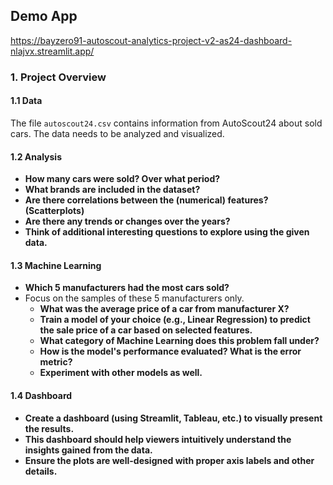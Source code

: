 ## Demo App

https://bayzero91-autoscout-analytics-project-v2-as24-dashboard-nlajvx.streamlit.app/

### 1. Project Overview

#### 1.1 Data
The file `autoscout24.csv` contains information from AutoScout24 about sold cars. The data needs to be analyzed and visualized.

#### 1.2 Analysis
- **How many cars were sold? Over what period?**
- **What brands are included in the dataset?**
- **Are there correlations between the (numerical) features? (Scatterplots)**
- **Are there any trends or changes over the years?**
- **Think of additional interesting questions to explore using the given data.**

#### 1.3 Machine Learning
- **Which 5 manufacturers had the most cars sold?**
- Focus on the samples of these 5 manufacturers only.
  - **What was the average price of a car from manufacturer X?**
  - **Train a model of your choice (e.g., Linear Regression) to predict the sale price of a car based on selected features.**
  - **What category of Machine Learning does this problem fall under?**
  - **How is the model's performance evaluated? What is the error metric?**
  - **Experiment with other models as well.**

#### 1.4 Dashboard
- **Create a dashboard (using Streamlit, Tableau, etc.) to visually present the results.**
- **This dashboard should help viewers intuitively understand the insights gained from the data.**
- **Ensure the plots are well-designed with proper axis labels and other details.** 
